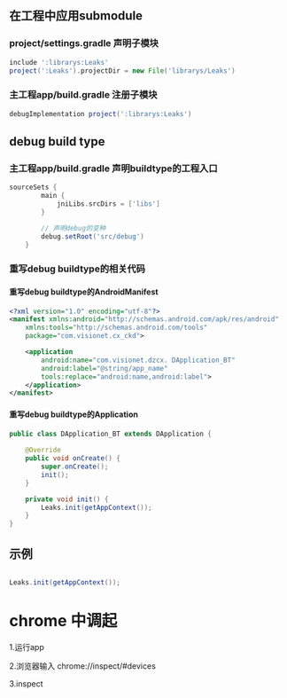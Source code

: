 
## 在工程中应用submodule

### project/settings.gradle 声明子模块
```groovy
include ':librarys:Leaks'
project(':Leaks').projectDir = new File('librarys/Leaks')
```

### 主工程app/build.gradle 注册子模块
```groovy
debugImplementation project(':librarys:Leaks')
```

## debug build type

### 主工程app/build.gradle 声明buildtype的工程入口
```groovy
sourceSets {
        main {
            jniLibs.srcDirs = ['libs'] 
        }

        // 声明debug的变种
        debug.setRoot('src/debug')
    }
```

### 重写debug buildtype的相关代码

#### 重写debug buildtype的AndroidManifest
```xml
<?xml version="1.0" encoding="utf-8"?>
<manifest xmlns:android="http://schemas.android.com/apk/res/android"
    xmlns:tools="http://schemas.android.com/tools"
    package="com.visionet.cx_ckd">

    <application
        android:name="com.visionet.dzcx. DApplication_BT"
        android:label="@string/app_name"
        tools:replace="android:name,android:label">
    </application>
</manifest>
```


#### 重写debug buildtype的Application
```java
public class DApplication_BT extends DApplication {
 
    @Override
    public void onCreate() {
        super.onCreate(); 
        init();
    } 

    private void init() {
        Leaks.init(getAppContext());
    }
}
```

## 示例

```java

Leaks.init(getAppContext());

```

# chrome 中调起

1.运行app

2.浏览器输入
chrome://inspect/#devices

3.inspect